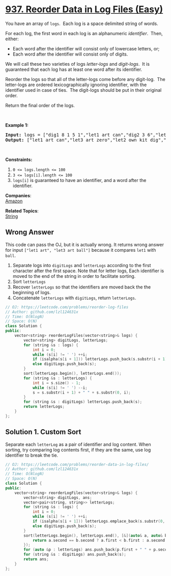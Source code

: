 # [937. Reorder Data in Log Files (Easy)](https://leetcode.com/problems/reorder-data-in-log-files/)

<p>You have an array of <code>logs</code>.&nbsp; Each log is a space delimited string of words.</p>

<p>For each log, the first word in each log is an alphanumeric <em>identifier</em>.&nbsp; Then, either:</p>

<ul>
	<li>Each word after the identifier will consist only of lowercase letters, or;</li>
	<li>Each word after the identifier will consist only of digits.</li>
</ul>

<p>We will call these two varieties of logs <em>letter-logs</em> and <em>digit-logs</em>.&nbsp; It is guaranteed that each log has at least one word after its identifier.</p>

<p>Reorder the logs so that all of the letter-logs come before any digit-log.&nbsp; The letter-logs are ordered lexicographically ignoring identifier, with the identifier used in case of ties.&nbsp; The digit-logs should be put in their original order.</p>

<p>Return the final order of the logs.</p>

<p>&nbsp;</p>
<p><strong>Example 1:</strong></p>
<pre><strong>Input:</strong> logs = ["dig1 8 1 5 1","let1 art can","dig2 3 6","let2 own kit dig","let3 art zero"]
<strong>Output:</strong> ["let1 art can","let3 art zero","let2 own kit dig","dig1 8 1 5 1","dig2 3 6"]
</pre>
<p>&nbsp;</p>
<p><strong>Constraints:</strong></p>

<ol>
	<li><code>0 &lt;= logs.length &lt;= 100</code></li>
	<li><code>3 &lt;= logs[i].length &lt;= 100</code></li>
	<li><code>logs[i]</code> is guaranteed to have an identifier, and a word after the identifier.</li>
</ol>


**Companies**:  
[Amazon](https://leetcode.com/company/amazon)

**Related Topics**:  
[String](https://leetcode.com/tag/string/)

## Wrong Answer

This code can pass the OJ, but it is actually wrong. It returns wrong answer for input `["let1 art", "let3 art ball"]` because it compares `let1` with `ball`.

1. Separate logs into `digitLogs` and `letterLogs` according to the first character after the first space. Note that for letter logs, Each identifier is moved to the end of the string in order to facilitate sorting.
2. Sort `letterLogs`
3. Recover `letterLogs` so that the identifiers are moved back the the beginning of logs.
4. Concatenate `letterLogs` with `digitLogs`, return `letterLogs`.

```cpp
// OJ: https://leetcode.com/problems/reorder-log-files
// Author: github.com/lzl124631x
// Time: O(NlogN)
// Space: O(N)
class Solution {
public:
    vector<string> reorderLogFiles(vector<string>& logs) {
        vector<string> digitLogs, letterLogs;
        for (string &s : logs) {
            int i = 0;
            while (s[i] != ' ') ++i;
            if (isalpha(s[i + 1])) letterLogs.push_back(s.substr(i + 1) + " " + s.substr(0, i));
            else digitLogs.push_back(s);
        }
        sort(letterLogs.begin(), letterLogs.end());
        for (string &s : letterLogs) {
            int i = s.size() - 1;
            while (s[i] != ' ') --i;
            s = s.substr(i + 1) + " " + s.substr(0, i);
        }
        for (string &s : digitLogs) letterLogs.push_back(s);
        return letterLogs;
    }
};
```

## Solution 1. Custom Sort

Separate each `letterLog` as a pair of identifier and log content. When sorting, try comparing log contents first, if they are the same, use log identifier to break the tie.

```cpp
// OJ: https://leetcode.com/problems/reorder-data-in-log-files/
// Author: github.com/lzl124631x
// Time: O(NlogN)
// Space: O(N)
class Solution {
public:
    vector<string> reorderLogFiles(vector<string>& logs) {
        vector<string> digitLogs, ans;
        vector<pair<string, string>> letterLogs;
        for (string &s : logs) {
            int i = 0;
            while (s[i] != ' ') ++i;
            if (isalpha(s[i + 1])) letterLogs.emplace_back(s.substr(0, i), s.substr(i + 1));
            else digitLogs.push_back(s);
        }
        sort(letterLogs.begin(), letterLogs.end(), [&](auto& a, auto& b) {
            return a.second == b.second ? a.first < b.first : a.second < b.second;
        });
        for (auto &p : letterLogs) ans.push_back(p.first + " " + p.second);
        for (string &s : digitLogs) ans.push_back(s);
        return ans;
    }
};
```